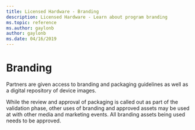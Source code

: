 ```yaml
---
title: Licensed Hardware - Branding
description: Licensed Hardware - Learn about program branding
ms.topic: reference
ms.author: gaylonb
author: gaylonb
ms.date: 04/16/2019
---
```


# Branding

Partners are given access to branding and packaging guidelines as well as a digital repository of device images.

While the review and approval of packaging is called out as part of the validation phase, other uses of branding and approved assets may be used at with other media and marketing events.   All branding assets being used needs to be approved.
